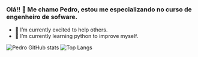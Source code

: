 ### Olá!! 👋 Me chamo Pedro, estou me especializando no curso de engenheiro de sofware. 

- 🔭 I’m currently excited to help others.
- 🌱 I’m currently learning python to improve myself.


![Pedro GitHub stats](https://github-readme-stats.vercel.app/api?username=PedrodosSantos37&show_icons=true&theme=tokyonight)
![Top Langs](https://github-readme-stats.vercel.app/api/top-langs/?username=PedrodosSantos37&layout=compact&theme=tokyonight)
